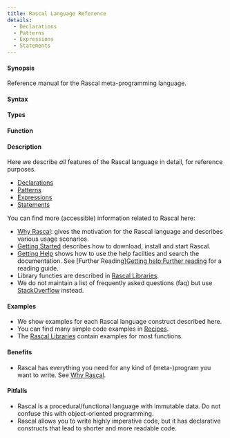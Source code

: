 ```yaml
---
title: Rascal Language Reference
details:
  - Declarations
  - Patterns
  - Expressions
  - Statements
---
```


#### Synopsis

Reference manual for the Rascal meta-programming language. 

#### Syntax

#### Types

#### Function

#### Description

Here we describe _all_ features of the Rascal language in detail, for reference purposes.

* [Declarations](/docs//Rascal/Declarations)
* [Patterns](/docs//Rascal/Patterns)
* [Expressions](/docs//Rascal/Expressions)
* [Statements](/docs//Rascal/Statements)

You can find more (accessible) information related to Rascal here:

*  [Why Rascal](/docs//WhyRascal/): gives the motivation for the Rascal language and describes various usage scenarios.
*  [Getting Started](/docs//GettingStarted/) describes how to download, install and start Rascal.
*  [Getting Help](/docs//GettingHelp/) shows how to use the help facilties and search the documentation. 
   See [Further Reading][Getting help:Further reading](/docs//GettingHelp/FurtherReading) for a reading guide.
*  Library functies are described in [Rascal Libraries](/docs//Library/lang/rascal/tutor/examples/Test/Libraries).
*  We do not maintain a list of frequently asked questions (faq) but 
   use [StackOverflow](http://stackoverflow.com/questions/tagged/rascal) instead.

#### Examples

*  We show examples for each Rascal language construct described here.
*  You can find many simple code examples in [Recipes](/docs//Recipes/). 
*  The [Rascal Libraries](/docs//Library/lang/rascal/tutor/examples/Test/Libraries) contain examples for most functions. 

#### Benefits

*  Rascal has everything you need for any kind of (meta-)program you want to write. See [Why Rascal](/docs//WhyRascal/).

#### Pitfalls

*  Rascal is a procedural/functional language with immutable data. Do not confuse this with object-oriented programming.
*  Rascal allows you to write highly imperative code, but it has declarative constructs that lead to shorter and more readable code.


